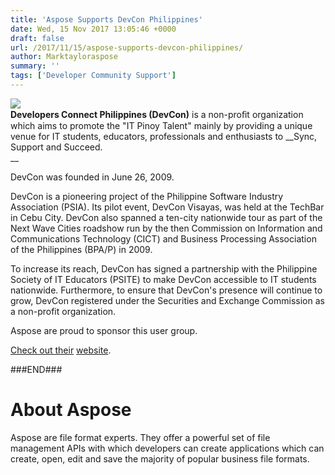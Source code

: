 ```yaml
---
title: 'Aspose Supports DevCon Philippines'
date: Wed, 15 Nov 2017 13:05:46 +0000
draft: false
url: /2017/11/15/aspose-supports-devcon-philippines/
author: Marktayloraspose
summary: ''
tags: ['Developer Community Support']
---
```


**[![][1]](https://blog.aspose.com/wp-content/uploads/sites/2/2017/12/logo-964ab610aa00b936f03c056279c282aa01fa2e60c9b6ba520bb207b5ffaf3363.png)  
Developers Connect Philippines (DevCon)** is a non-proﬁt organization which aims to promote the "IT Pinoy Talent" mainly by providing a unique venue for IT students, educators, professionals and enthusiasts to __Sync, Support and Succeed.  
__

DevCon was founded in June 26, 2009.

DevCon is a pioneering project of the Philippine Software Industry Association (PSIA). Its pilot event, DevCon Visayas, was held at the TechBar in Cebu City. DevCon also spanned a ten-city nationwide tour as part of the Next Wave Cities roadshow run by the then Commission on Information and Communications Technology (CICT) and Business Processing Association of the Philippines (BPA/P) in 2009.

To increase its reach, DevCon has signed a partnership with the Philippine Society of IT Educators (PSITE) to make DevCon accessible to IT students nationwide. Furthermore, to ensure that DevCon's presence will continue to grow, DevCon registered under the Securities and Exchange Commission as a non-profit organization.

  
Aspose are proud to sponsor this user group.  
  
[Check out their][2] [website][3].  
  

###END###

# About Aspose

Aspose are file format experts. They offer a powerful set of file management APIs with which developers can create applications which can create, open, edit and save the majority of popular business file formats.




[1]: https://blog.aspose.com/wp-content/uploads/sites/2/2017/12/logo-964ab610aa00b936f03c056279c282aa01fa2e60c9b6ba520bb207b5ffaf3363-300x90.png
[2]: https://devcon.ph/about
[3]: https://devcon.ph/about



